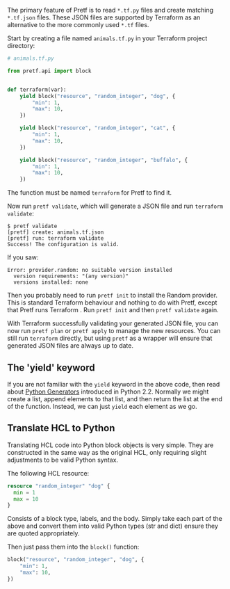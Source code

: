 The primary feature of Pretf is to read `*.tf.py` files and create matching `*.tf.json` files. These JSON files are supported by Terraform as an alternative to the more commonly used `*.tf` files.

Start by creating a file named `animals.tf.py` in your Terraform project directory:

```python
# animals.tf.py

from pretf.api import block


def terraform(var):
    yield block("resource", "random_integer", "dog", {
        "min": 1,
        "max": 10,
    })

    yield block("resource", "random_integer", "cat", {
        "min": 1,
        "max": 10,
    })

    yield block("resource", "random_integer", "buffalo", {
        "min": 1,
        "max": 10,
    })
```

The function must be named `terraform` for Pretf to find it.

Now run `pretf validate`, which will generate a JSON file and run `terraform validate`:

```shell
$ pretf validate
[pretf] create: animals.tf.json
[pretf] run: terraform validate
Success! The configuration is valid.
```

If you saw:

```shell
Error: provider.random: no suitable version installed
  version requirements: "(any version)"
  versions installed: none
```

Then you probably need to run `pretf init` to install the Random provider. This is standard Terraform behaviour and nothing to do with Pretf, except that Pretf runs Terraform . Run `pretf init` and then `pretf validate` again.

With Terraform successfully validating your generated JSON file, you can now run `pretf plan` or `pretf apply` to manage the new resources. You can still run `terraform` directly, but using `pretf` as a wrapper will ensure that generated JSON files are always up to date.

## The 'yield' keyword

If you are not familiar with the `yield` keyword in the above code, then read about [Python Generators](https://www.python.org/dev/peps/pep-0255/) introduced in Python 2.2. Normally we might create a list, append elements to that list, and then return the list at the end of the function. Instead, we can just `yield` each element as we go.

## Translate HCL to Python

Translating HCL code into Python block objects is very simple. They are constructed in the same way as the original HCL, only requiring slight adjustments to be valid Python syntax.

The following HCL resource:

```terraform
resource "random_integer" "dog" {
  min = 1
  max = 10
}
```

Consists of a block type, labels, and the body. Simply take each part of the above and convert them into valid Python types (str and dict) ensure they are quoted appropriately.

Then just pass them into the `block()` function:

```python
block("resource", "random_integer", "dog", {
    "min": 1,
    "max": 10,
})
```
